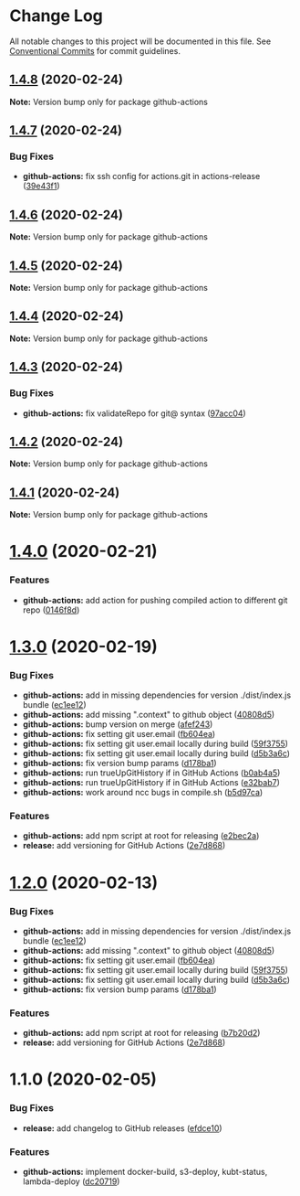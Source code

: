 # Change Log

All notable changes to this project will be documented in this file.
See [Conventional Commits](https://conventionalcommits.org) for commit guidelines.

## [1.4.8](https://github.com/risk-and-safety/kube-nodejs/compare/github-actions@1.4.7...github-actions@1.4.8) (2020-02-24)

**Note:** Version bump only for package github-actions





## [1.4.7](https://github.com/risk-and-safety/kube-nodejs/compare/github-actions@1.4.6...github-actions@1.4.7) (2020-02-24)


### Bug Fixes

* **github-actions:** fix ssh config for actions.git in actions-release ([39e43f1](https://github.com/risk-and-safety/kube-nodejs/commit/39e43f18fa3f1f64934b9141c86cc58c6d2fa0c6))





## [1.4.6](https://github.com/risk-and-safety/kube-nodejs/compare/github-actions@1.4.5...github-actions@1.4.6) (2020-02-24)

**Note:** Version bump only for package github-actions





## [1.4.5](https://github.com/risk-and-safety/kube-nodejs/compare/github-actions@1.4.4...github-actions@1.4.5) (2020-02-24)

**Note:** Version bump only for package github-actions





## [1.4.4](https://github.com/risk-and-safety/kube-nodejs/compare/github-actions@1.4.3...github-actions@1.4.4) (2020-02-24)

**Note:** Version bump only for package github-actions





## [1.4.3](https://github.com/risk-and-safety/kube-nodejs/compare/github-actions@1.4.2...github-actions@1.4.3) (2020-02-24)


### Bug Fixes

* **github-actions:** fix validateRepo for git@ syntax ([97acc04](https://github.com/risk-and-safety/kube-nodejs/commit/97acc042f4a24475c79dc24d77a8ee215ea7e313))





## [1.4.2](https://github.com/risk-and-safety/kube-nodejs/compare/github-actions@1.4.1...github-actions@1.4.2) (2020-02-24)

**Note:** Version bump only for package github-actions





## [1.4.1](https://github.com/risk-and-safety/kube-nodejs/compare/github-actions@1.4.0...github-actions@1.4.1) (2020-02-24)

**Note:** Version bump only for package github-actions





# [1.4.0](https://github.com/risk-and-safety/kube-nodejs/compare/github-actions@1.3.0...github-actions@1.4.0) (2020-02-21)


### Features

* **github-actions:** add action for pushing compiled action to different git repo ([0146f8d](https://github.com/risk-and-safety/kube-nodejs/commit/0146f8d4ed58c45311b4371da6e9cbd99662a39c))





# [1.3.0](https://github.com/risk-and-safety/kube-nodejs/compare/github-actions@1.1.0...github-actions@1.3.0) (2020-02-19)


### Bug Fixes

* **github-actions:** add in missing dependencies for version ./dist/index.js bundle ([ec1ee12](https://github.com/risk-and-safety/kube-nodejs/commit/ec1ee12955edcdd4a68d058c76d3534615dd4437))
* **github-actions:** add missing ".context" to github object ([40808d5](https://github.com/risk-and-safety/kube-nodejs/commit/40808d59341687ef2a2493c8bf541f2658ece246))
* **github-actions:** bump version on merge ([afef243](https://github.com/risk-and-safety/kube-nodejs/commit/afef2437a40f54f7811c92289a6642d2976425fb))
* **github-actions:** fix setting git user.email ([fb604ea](https://github.com/risk-and-safety/kube-nodejs/commit/fb604eafd3e9d08ec534042a01a8a7f352e55d50))
* **github-actions:** fix setting git user.email locally during build ([59f3755](https://github.com/risk-and-safety/kube-nodejs/commit/59f3755adfe43e4b5de5d79964a91e0188307055))
* **github-actions:** fix setting git user.email locally during build ([d5b3a6c](https://github.com/risk-and-safety/kube-nodejs/commit/d5b3a6c6ff69ef62d07b60e9c9e0f6c690367e8e))
* **github-actions:** fix version bump params ([d178ba1](https://github.com/risk-and-safety/kube-nodejs/commit/d178ba15efb3af3526b023b12a4bcb47170a2a09))
* **github-actions:** run trueUpGitHistory if in GitHub Actions ([b0ab4a5](https://github.com/risk-and-safety/kube-nodejs/commit/b0ab4a54127a9c202646dc93fbf0510c74a734b5))
* **github-actions:** run trueUpGitHistory if in GitHub Actions ([e32bab7](https://github.com/risk-and-safety/kube-nodejs/commit/e32bab7fe18fd3568b71cd5f1ab7439aa1dafe57))
* **github-actions:** work around ncc bugs in compile.sh ([b5d97ca](https://github.com/risk-and-safety/kube-nodejs/commit/b5d97cabe976d0c8c4864a851c7b1bc6d1cd065e))


### Features

* **github-actions:** add npm script at root for releasing ([e2bec2a](https://github.com/risk-and-safety/kube-nodejs/commit/e2bec2a5298372b6953251f28a53ee4f50b1f994))
* **release:** add versioning for GitHub Actions ([2e7d868](https://github.com/risk-and-safety/kube-nodejs/commit/2e7d868c875c3f88fbbb31434b08a874d8052af3))





# [1.2.0](https://github.com/risk-and-safety/kube-nodejs/compare/@rss/github-actions@1.1.0...@rss/github-actions@1.2.0) (2020-02-13)


### Bug Fixes

* **github-actions:** add in missing dependencies for version ./dist/index.js bundle ([ec1ee12](https://github.com/risk-and-safety/kube-nodejs/commit/ec1ee12955edcdd4a68d058c76d3534615dd4437))
* **github-actions:** add missing ".context" to github object ([40808d5](https://github.com/risk-and-safety/kube-nodejs/commit/40808d59341687ef2a2493c8bf541f2658ece246))
* **github-actions:** fix setting git user.email ([fb604ea](https://github.com/risk-and-safety/kube-nodejs/commit/fb604eafd3e9d08ec534042a01a8a7f352e55d50))
* **github-actions:** fix setting git user.email locally during build ([59f3755](https://github.com/risk-and-safety/kube-nodejs/commit/59f3755adfe43e4b5de5d79964a91e0188307055))
* **github-actions:** fix setting git user.email locally during build ([d5b3a6c](https://github.com/risk-and-safety/kube-nodejs/commit/d5b3a6c6ff69ef62d07b60e9c9e0f6c690367e8e))
* **github-actions:** fix version bump params ([d178ba1](https://github.com/risk-and-safety/kube-nodejs/commit/d178ba15efb3af3526b023b12a4bcb47170a2a09))


### Features

* **github-actions:** add npm script at root for releasing ([b7b20d2](https://github.com/risk-and-safety/kube-nodejs/commit/b7b20d272c9eb2432e510c1ff42caf937bb894dd))
* **release:** add versioning for GitHub Actions ([2e7d868](https://github.com/risk-and-safety/kube-nodejs/commit/2e7d868c875c3f88fbbb31434b08a874d8052af3))






# 1.1.0 (2020-02-05)


### Bug Fixes

* **release:** add changelog to GitHub releases ([efdce10](https://github.com/risk-and-safety/kube-nodejs/commit/efdce10258697777d287b32179461fbffe7f67ed))


### Features

* **github-actions:** implement docker-build, s3-deploy, kubt-status, lambda-deploy ([dc20719](https://github.com/risk-and-safety/kube-nodejs/commit/dc20719703e9c9549af05634b31bc06f24d881b3))
